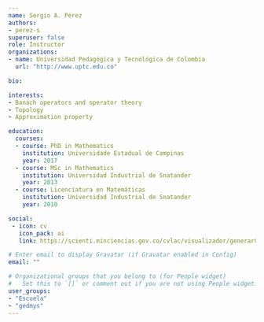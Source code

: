```yaml
---
name: Sergio A. Pérez
authors:
- perez-s
superuser: false
role: Instructor
organizations:
- name: Universidad Pedagógica y Tecnológica de Colombia
  url: "http://www.uptc.edu.co"

bio: 

interests:
- Banach operators and operator theory
- Topology 
- Approximation property

education:
  courses:
  - course: PhD in Mathematics
    institution: Universidade Estadual de Campinas
    year: 2017
  - course: MSc in Mathematics
    institution: Universidad Industrial de Snatander
    year: 2013
  - course: Licenciatura en Matemáticas
    institution: Universidad Industrial de Snatander
    year: 2010

social:
 - icon: cv
   icon_pack: ai
   link: https://scienti.minciencias.gov.co/cvlac/visualizador/generarCurriculoCv.do?cod_rh=0001462960

# Enter email to display Gravatar (if Gravatar enabled in Config)
email: ""

# Organizational groups that you belong to (for People widget)
#   Set this to `[]` or comment out if you are not using People widget.
user_groups:
- "Escuela"
- "gedmys"
---
```



